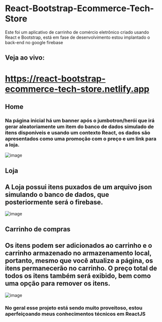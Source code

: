 # React-Bootstrap-Ecommerce-Tech-Store
Este foi um aplicativo de carrinho de comércio eletrônico criado usando React e Bootstrap, está em fase de desenvolvimento estou implantado o back-end no google firebase
## Veja ao vivo: ##
# https://react-bootstrap-ecommerce-tech-store.netlify.app #



## Home ##
### Na página inicial há um banner após o jumbotron/herói que irá gerar aleatoriamente um item do banco de dados simulado de itens disponíveis e usando um contexto React, os dados são apresentados como uma promoção com o preço e um link para a loja.
![image](https://user-images.githubusercontent.com/49567926/201374565-10219e16-6c32-4da2-a345-36ef9b092ca4.png)

## Loja ##
## A Loja possui itens puxados de um arquivo json simulando o banco de dados, que posteriormente será o firebase. ##
![image](https://user-images.githubusercontent.com/49567926/201374564-2a1c1211-309c-4a7f-b461-d9cac2a9795a.png)

## Carrinho de compras ##
## Os itens podem ser adicionados ao carrinho e o carrinho armazenado no armazenamento local, portanto, mesmo que você atualize a página, os itens permanecerão no carrinho. O preço total de todos os itens também será exibido, bem como uma opção para remover os itens. ##
![image](https://user-images.githubusercontent.com/49567926/201374567-9aa86892-c1fe-431c-bec0-72fb9bb967e1.png)

### No geral esse projeto está sendo muito proveitoso, estou aperfeiçoando meus conhecimentos técnicos em ReactJS ###

